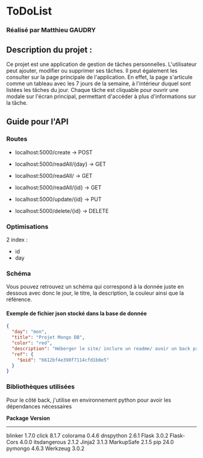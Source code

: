 # ToDoList 

### Réalisé par Matthieu GAUDRY


## Description du projet :
Ce projet est une application de gestion de tâches personnelles. L'utilisateur peut ajouter, modifier ou supprimer ses tâches. Il peut également les consulter sur la page principale de l'application. En effet, la page s'articule comme un tableau avec les 7 jours de la semaine, à l'intérieur duquel sont listées les tâches du jour. Chaque tâche est cliquable pour ouvrir une modale sur l'écran principal, permettant d'accéder à plus d'informations sur la tâche.


## Guide pour l'API

### Routes
- localhost:5000/create -> POST
- localhost:5000/readAll/{day} -> GET
- localhost:5000/readAll/ -> GET

- localhost:5000/readAll/{id} -> GET
- localhost:5000/update/{id} ->  PUT
- localhost:5000/delete/{id} -> DELETE

### Optimisations
2 index :
   - id
   - day

### Schéma

Vous pouvez retrouvez un schéma qui correspond à la donnée juste en dessous avec donc le jour, le titre, la description, la couleur ainsi que la référence.

#### Exemple de fichier json stocké dans la base de donnée

```json
{
  "day": "mon",
  "title": "Projet Mongo DB",
  "color": "red",
  "description": "Héberger le site/ inclure un readme/ avoir un back propre/ ...",
  "ref": {
    "$oid": "6612bf4e398f7114cfd1b8e5"
  }
}
```

### Bibliothèques utilisées

Pour le côté back, j'utilise en environnement python pour avoir les dépendances nécessaires

**Package**      **Version**
------------ -------
blinker      1.7.0
click        8.1.7
colorama     0.4.6
dnspython    2.6.1
Flask        3.0.2
Flask-Cors   4.0.0
itsdangerous 2.1.2
Jinja2       3.1.3
MarkupSafe   2.1.5
pip          24.0
pymongo      4.6.3
Werkzeug     3.0.2

